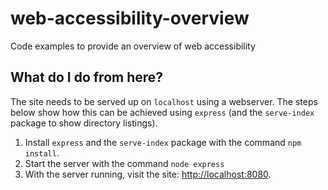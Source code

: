# web-accessibility-overview
Code examples to provide an overview of web accessibility

## What do I do from here?

The site needs to be served up on `localhost` using a webserver.
The steps below show how this can be achieved using `express` (and the `serve-index` package to show directory listings).

1. Install `express` and the `serve-index` package with the command `npm install`.
2. Start the server with the command `node express`
3. With the server running, visit the site: [http://localhost:8080](http://localhost:8080).